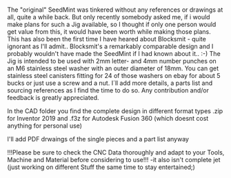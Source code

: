 ### 
The "original" SeedMint was tinkered without any references or drawings at all, quite a while back. 
But only recently somebody asked me, if i would make plans for such a Jig available, so I thought if only one person would get value from this, it would have been worth while making those plans. This has also been the first time I have heared about Blocksmit - quite ignorant as I'll admit..
Blocksmit's a remarkably comparable design and I probably wouldn't have made the SeedMint if I had known about it.. :-)
The Jig is intended to be used with 2mm letter- and 4mm number punches on an M6 stainless steel washer with an outer diameter of 18mm.
You can get stainless steel canisters fitting for 24 of those washers on ebay for about 5 bucks or just use a screw and a nut.
I´ll add more details, a parts list and sourcing references as I find the time to do so. 
Any contribution and/or feedback is greatly appreciated.

In the CAD folder you find the complete design in different format types .zip for Inventor 2019 and .f3z for Autodesk Fusion 360 (which doesnt cost anything for personal use)

I'll add PDF drwaings of the single pieces and a part list anyway

!!!Please be sure to check the CNC Data thoroughly and adapt to your Tools, Machine and Material before considering to use!!!
-it also isn't complete jet (just working on different Stuff the same time to stay entertained;)
<!--
**SeedMint/SeedMint** is a ✨ _special_ ✨ repository because its `README.md` (this file) appears on your GitHub profile.

Here are some ideas to get you started:

- 🔭 I’m currently working on ...
- 🌱 I’m currently learning ...
- 👯 I’m looking to collaborate on ...
- 🤔 I’m looking for help with ...
- 💬 Ask me about ...
- 📫 How to reach me: ...
- 😄 Pronouns: ...
- ⚡ Fun fact: ...
-->
